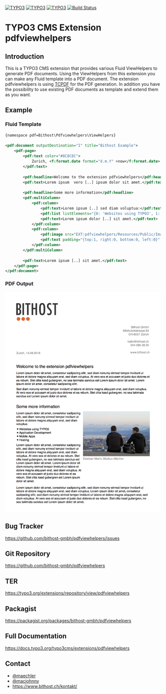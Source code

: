 [![TYPO3](https://img.shields.io/badge/TYPO3-6%20LTS-orange.svg)](https://typo3.org/)
[![TYPO3](https://img.shields.io/badge/TYPO3-7%20LTS-orange.svg)](https://typo3.org/)
[![TYPO3](https://img.shields.io/badge/TYPO3-8%20LTS-orange.svg)](https://typo3.org/)
[![Build Status](https://travis-ci.org/bithost-gmbh/pdfviewhelpers.svg?branch=master)](https://travis-ci.org/bithost-gmbh/pdfviewhelpers)

# TYPO3 CMS Extension pdfviewhelpers

## Introduction
This is a TYPO3 CMS extension that provides various Fluid ViewHelpers to generate PDF documents.
Using the ViewHelpers from this extension you can make any Fluid template into a PDF document.
The extension pdfviewhelpers is using [TCPDF](https://tcpdf.org/) for the PDF generation. In addition you have 
the possibility to use existing PDF documents as template and extend them as you want.

## Example

### Fluid Template
```xml
{namespace pdf=Bithost\Pdfviewhelpers\ViewHelpers}

<pdf:document outputDestination="I" title="Bithost Example">
    <pdf:page>
        <pdf:text color="#8C8C8C">
            Zurich, <f:format.date format="d.m.Y" >now</f:format.date>
        </pdf:text>
    
        <pdf:headline>Welcome to the extension pdfviewhelpers</pdf:headline>
        <pdf:text>Lorem ipsum  vero [..] ipsum dolor sit amet.</pdf:text>

        <pdf:headline>Some more information</pdf:headline>
        <pdf:multiColumn>
            <pdf:column>
                <pdf:text>Lorem ipsum [..] sed diam voluptua:</pdf:text>
                <pdf:list listElements="{0: 'Websites using TYPO3', 1: 'Application Development', 2: 'Mobile Apps', 3: 'Hosting'}"/>
                <pdf:text>Lorem ipsum dolor [..] sit amet.</pdf:text>
            </pdf:column>
            <pdf:column>
                <pdf:image src="EXT:pdfviewhelpers/Resources/Public/Images/example.jpg" width="200" />
                <pdf:text padding="{top:1, right:0, bottom:0, left:0}" color="#8C8C8C">Esteban Marín, Markus Mächler</pdf:text>
            </pdf:column>
        </pdf:multiColumn>

        <pdf:text>Lorem ipsum [..] sit amet.</pdf:text>
    </pdf:page>
</pdf:document>
```

### PDF Output

![Example PDF output](Resources/Public/Examples/BasicUsage/output.png)

## Bug Tracker

https://github.com/bithost-gmbh/pdfviewhelpers/issues

## Git Repository

https://github.com/bithost-gmbh/pdfviewhelpers

## TER 

https://typo3.org/extensions/repository/view/pdfviewhelpers

## Packagist 

https://packagist.org/packages/bithost-gmbh/pdfviewhelpers

## Full Documentation

https://docs.typo3.org/typo3cms/extensions/pdfviewhelpers

## Contact

* [@maechler](https://github.com/maechler) 
* [@macjohnny](https://github.com/macjohnny)
* https://www.bithost.ch/kontakt/
